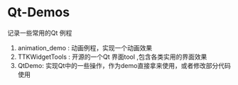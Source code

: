 # Qt-Demos
记录一些常用的Qt 例程

1. animation_demo  : 动画例程，实现一个动画效果
2. TTKWidgetTools : 开源的一个Qt 界面tool ,包含各类实用的界面效果
3. QtDemo: 实现Qt中的一些操作，作为demo直接拿来使用，或者修改部分代码使用